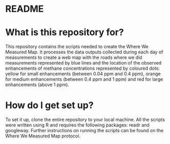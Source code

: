 # README

# What is this repository for?
This repository contains the scripts needed to create the Where We Measured Map. It processes the data outputs collected during each day of measurements to create a web map with the roads where we did measurements represented by blue lines and the location of the observed enhancements of methane concentrations represented by coloured dots: yellow for small enhancements (between 0.04 ppm and 0.4 ppm), orange for medium enhancements (between 0.4 ppm and 1 ppm) and red for large enhancements (above 1 ppm). 

# How do I get set up?  
To set it up, clone the entire repository to your local machine. All the scripts were written using R and requires the following packages: readr and googleway. Further instructions on running the scripts can be found on the Where We Measured Map protocol. 
